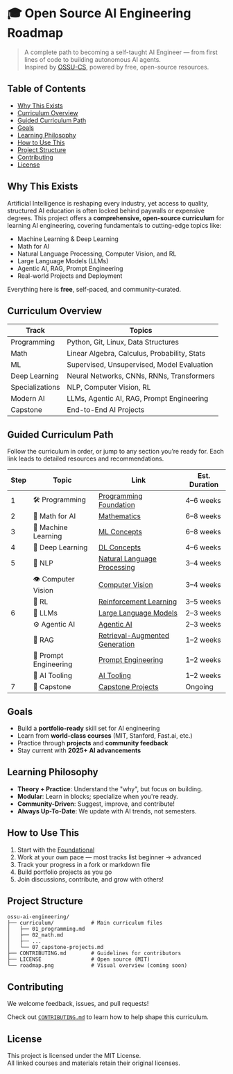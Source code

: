 # 🎓 Open Source AI Engineering Roadmap
> A complete path to becoming a self-taught AI Engineer — from first lines of code to building autonomous AI agents.  
> Inspired by [OSSU-CS](https://github.com/ossu/computer-science), powered by free, open-source resources.


## Table of Contents

- [Why This Exists](#why-this-exists)
- [Curriculum Overview](#curriculum-overview)
- [Guided Curriculum Path](#guided-curriculum-path)
- [Goals](#goals)
- [Learning Philosophy](#learning-philosophy)
- [How to Use This](#how-to-use-this)
- [Project Structure](#project-structure)
- [Contributing](#contributing)
- [License](#license)


## Why This Exists

Artificial Intelligence is reshaping every industry, yet access to quality, structured AI education is often locked behind paywalls or expensive degrees. This project offers a **comprehensive, open-source curriculum** for learning AI engineering, covering fundamentals to cutting-edge topics like:

- Machine Learning & Deep Learning  
- Math for AI  
- Natural Language Processing, Computer Vision, and RL 
- Large Language Models (LLMs)  
- Agentic AI, RAG, Prompt Engineering  
- Real-world Projects and Deployment  

Everything here is **free**, self-paced, and community-curated.



## Curriculum Overview

| Track | Topics |
|-------|--------|
|  Programming | Python, Git, Linux, Data Structures |
| Math | Linear Algebra, Calculus, Probability, Stats |
|  ML | Supervised, Unsupervised, Model Evaluation |
|  Deep Learning | Neural Networks, CNNs, RNNs, Transformers |
|  Specializations | NLP, Computer Vision, RL |
|  Modern AI | LLMs, Agentic AI, RAG, Prompt Engineering |
|  Capstone | End-to-End AI Projects |


## Guided Curriculum Path

Follow the curriculum in order, or jump to any section you’re ready for. Each link leads to detailed resources and recommendations.


| Step | Topic | Link | Est. Duration |
|------|-------|------|---------------|
| 1 | 🛠️ Programming | [Programming Foundation](./01_foundation/01_programming.md) | 4–6 weeks |
| 2 | 📐 Math for AI | [Mathematics](./01_foundation/02_math.md) | 6–8 weeks |
| 3 | 🤖 Machine Learning | [ML Concepts](./01_foundation/03_machine-learning.md) | 6–8 weeks |
| 4 | 🧠 Deep Learning | [DL Concepts](./01_foundation/04_deep-learning.md) | 4–6 weeks |
| 5 | 🔬 NLP | [Natural Language Processing](./02_specializations/nlp.md) | 3–4 weeks |
|   | 👁️ Computer Vision | [Computer Vision](./02_specializations/computer-vision.md) | 3–4 weeks |
|   | 🧭 RL | [Reinforcement Learning](./02_specializations/reinforcement-learning.md) | 3–5 weeks |
| 6 | 🚀 LLMs | [Large Language Models](./03_modern-Ai/01_llms.md) | 2–3 weeks |
|   | ⚙️ Agentic AI | [Agentic AI](./03_modern-Ai/02_agentic-ai.md) | 2–3 weeks |
|   | 🔄 RAG | [Retrieval-Augmented Generation](./03_modern-Ai/03_rag.md) | 1–2 weeks |
|   | 🧠 Prompt Engineering | [Prompt Engineering](./03_modern-Ai/04_prompt-engineering.md) | 1–2 weeks |
|   | 🧰 AI Tooling | [AI Tooling](./03_modern-Ai/05_ai-tooling.md) | 1–2 weeks |
| 7 | 🧪 Capstone | [Capstone Projects](./04_capstone-project/capstone-projects.md) | Ongoing |

## Goals

- Build a **portfolio-ready** skill set for AI engineering
- Learn from **world-class courses** (MIT, Stanford, Fast.ai, etc.)
- Practice through **projects** and **community feedback**
- Stay current with **2025+ AI advancements**


## Learning Philosophy

- **Theory + Practice**: Understand the "why", but focus on building.
- **Modular**: Learn in blocks; specialize when you're ready.
- **Community-Driven**: Suggest, improve, and contribute!
- **Always Up-To-Date**: We update with AI trends, not semesters.

## How to Use This

1. Start with the [Foundational](./01_foundation/01_programming.md)
2. Work at your own pace — most tracks list beginner → advanced
3. Track your progress in a fork or markdown file
4. Build portfolio projects as you go
5. Join discussions, contribute, and grow with others!

## Project Structure

```
ossu-ai-engineering/
├── curriculum/            # Main curriculum files
│   ├── 01_programming.md
│   ├── 02_math.md
│   ├── ...
│   └── 07_capstone-projects.md
├── CONTRIBUTING.md        # Guidelines for contributors
├── LICENSE                # Open source (MIT)
└── roadmap.png            # Visual overview (coming soon)
```

## Contributing

We welcome feedback, issues, and pull requests!

Check out [`CONTRIBUTING.md`](./CONTRIBUTING.md) to learn how to help shape this curriculum.

## License

This project is licensed under the MIT License.  
All linked courses and materials retain their original licenses.
